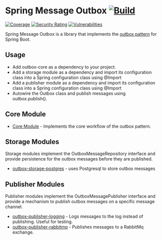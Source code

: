 # Spring Message Outbox [![Build](https://github.com/jblabs-org/spring-message-outbox/workflows/Build%20and%20Test/badge.svg)](https://github.com/jblabs-org/spring-message-outbox/actions) 
[![Coverage](https://sonarcloud.io/api/project_badges/measure?project=jblabs-org_spring-message-outbox&metric=coverage)](https://sonarcloud.io/dashboard?id=jblabs-org_spring-message-outbox) [![Security Rating](https://sonarcloud.io/api/project_badges/measure?project=jblabs-org_spring-message-outbox&metric=security_rating)](https://sonarcloud.io/dashboard?id=jblabs-org_spring-message-outbox) [![Vulnerabilities](https://sonarcloud.io/api/project_badges/measure?project=jblabs-org_spring-message-outbox&metric=vulnerabilities)](https://sonarcloud.io/dashboard?id=jblabs-org_spring-message-outbox)

Spring Message Outbox is a library that implements the
[outbox pattern](https://microservices.io/patterns/data/transactional-outbox.html) 
for Spring Boot.

## Usage
- Add outbox-core as a dependency to your project.
- Add a storage module as a dependency and import its configuration class into a Spring configuration class 
  using @Import
- Add a publisher module as a dependency and import its configuration class into a Spring configuration class 
  using @Import
- Autowire the Outbox class and publish messages using outbox.publish().
  
## Core Module
- [Core Module](/outbox-core) - Implements the core workflow of the outbox pattern.

## Storage Modules
Storage modules implement the OutboxMessageRepository interface and provide persistence for the outbox messages
before they are published.

- [outbox-storage-postgres](/outbox-storage-postgres) - uses Postgresql to store outbox messages

## Publisher Modules
Publisher modules implement the OutboxMessagePublisher interface and provide a mechanism to publish outbox 
messages on a specific message channel.

- [outbox-publisher-logging](/outbox-publisher-logging) - Logs messages to the log instead of publishing.  Useful for testing.
- [outbox-publisher-rabbitmq](/outbox-publisher-rabbitmq) - Publishes messages to a RabbitMq exchange.

